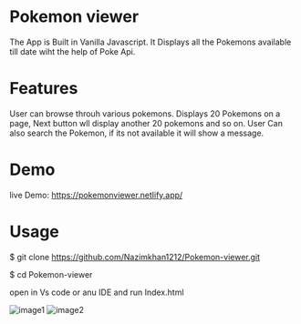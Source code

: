  #  Pokemon viewer
 

 The App is Built  in Vanilla Javascript. It Displays all the Pokemons available till date wiht the help of Poke Api.

# Features

 User can browse throuh various pokemons. 
 Displays 20 Pokemons on a page, Next button wll display another 20 pokemons and so on.
 User Can also search the Pokemon, if its not available it will show a message.
 
 # Demo
 
 live Demo: 
 https://pokemonviewer.netlify.app/
 
 # Usage
 
 $ git clone https://github.com/Nazimkhan1212/Pokemon-viewer.git
 
 $ cd Pokemon-viewer
 
 open in Vs code or anu IDE and run Index.html

![image1](https://user-images.githubusercontent.com/48275468/147498325-3fc9921e-2491-4834-9a4e-e64fbaa9745a.png)
![image2](https://user-images.githubusercontent.com/48275468/147498329-2e9e1c87-6563-48b8-a298-74d0036bfcaf.png)



